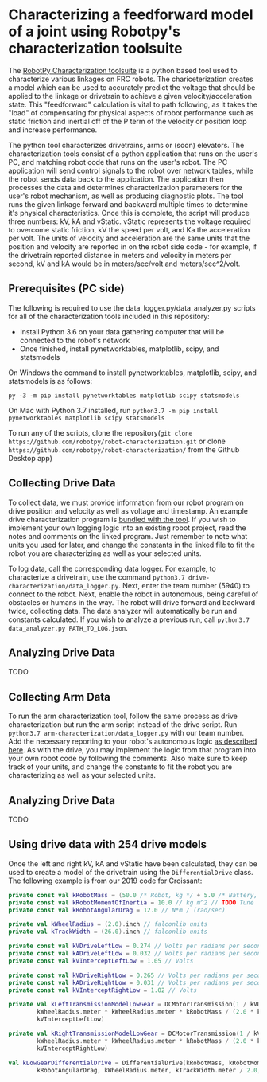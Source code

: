 # Characterizing a feedforward model of a joint using Robotpy's characterization toolsuite

The [RobotPy Characterization toolsuite](https://github.com/robotpy/robot-characterization/) is a python based tool used to characterize various linkages on FRC robots. The chariceterization creates a model which can be used to accurately predict the voltage that should be applied to the linkage or drivetrain to achieve a given velocity/acceleration state. This "feedforward" calculation is vital to path following, as it takes the "load" of compensating for physical aspects of robot performance such as static friction and inertial off of the P term of the velocity or position loop and increase performance.

The python tool characterizes drivetrains, arms or (soon) elevators. The characterization tools consist of a python application that runs on the user's PC, and matching robot code that runs on the user's robot. The PC application will send control signals to the robot over network tables, while the robot sends data back to the application. The application then processes the data and determines characterization parameters for the user's robot mechanism, as well as producing diagnostic plots. The tool runs the given linkage forward and backward multiple times to determine it's physical characteristics. Once this is complete, the script will produce three numbers: kV, kA and vStatic. vStatic represents the voltage required to overcome static friction, kV the speed per volt, and Ka the acceleration per volt. The units of velocity and acceleration are the same units that the position and velocity are reported in on the robot side code - for example, if the drivetrain reported distance in meters and velocity in meters per second, kV and kA would be in meters/sec/volt and meters/sec^2/volt.

## Prerequisites (PC side)

The following is required to use the data_logger.py/data_analyzer.py scripts for all of the characterization tools included in this repository:
- Install Python 3.6 on your data gathering computer that will be connected to the robot's network
- Once finished, install pynetworktables, matplotlib, scipy, and statsmodels

On Windows the command to install pynetworktables, matplotlib, scipy, and statsmodels is as follows:

```py -3 -m pip install pynetworktables matplotlib scipy statsmodels```

On Mac with Python 3.7 installed, run 
```python3.7 -m pip install pynetworktables matplotlib scipy statsmodels```

To run any of the scripts, clone the repository(`git clone https://github.com/robotpy/robot-characterization.git` or clone `https://github.com/robotpy/robot-characterization/` from the Github Desktop app)

## Collecting Drive Data

To collect data, we must provide information from our robot program on drive position and velocity as well as voltage and timestamp. An example drive characterization program is [bundled with the tool](https://github.com/robotpy/robot-characterization/blob/master/drive-characterization/robot-java-talonsrx/src/main/java/dc/Robot.java). If you wish to implement your own logging logic into an existing robot project, read the notes and comments on the linked program. Just remember to note what units you used for later, and change the constants in the linked file to fit the robot you are characterizing as well as your selected units.

To log data, call the corresponding data logger. For example, to characterize a drivetrain, use the command `python3.7 drive-characterization/data_logger.py`. Next, enter the team number (5940) to connect to the robot. Next, enable the robot in autonomous, being careful of obstacles or humans in the way. The robot will drive forward and backward twice, collecting data. The data analyzer will automatically be run and constants calculated. If you wish to analyze a previous run, call `python3.7 data_analyzer.py PATH_TO_LOG.json`. 

## Analyzing Drive Data

TODO

## Collecting Arm Data

To run the arm characterization tool, follow the same process as drive characterization but run the arm script instead of the drive script. Run `python3.7 arm-characterization/data_logger.py` with our team number. Add the necessary reporting to your robot's autonomous logic [as described here](https://github.com/robotpy/robot-characterization/blob/master/arm-characterization/robot-java-talonsrx/src/main/java/dc/Robot.java). As with the drive, you may implement the logic from that program into your own robot code by following the comments. Also make sure to keep track of your units, and change the constants to fit the robot you are characterizing as well as your selected units.

## Analyzing Drive Data

TODO

## Using drive data with 254 drive models

Once the left and right kV, kA and vStatic have been calculated, they can be used to create a model of the drivetrain using the `DifferentialDrive` class. The following example is from our 2019 code for Croissant:

```Kotlin
private const val kRobotMass = (50.0 /* Robot, kg */ + 5.0 /* Battery, kg */ + 2.0 /* Bumpers, kg */).toDouble()
private const val kRobotMomentOfInertia = 10.0 // kg m^2 // TODO Tune
private const val kRobotAngularDrag = 12.0 // N*m / (rad/sec)

private val kWheelRadius = (2.0).inch // falconlib units
private val kTrackWidth = (26.0).inch // falconlib units

private const val kVDriveLeftLow = 0.274 // Volts per radians per second
private const val kADriveLeftLow = 0.032 // Volts per radians per second per second
private const val kVInterceptLeftLow = 1.05 // Volts

private const val kVDriveRightLow = 0.265 // Volts per radians per second
private const val kADriveRightLow = 0.031 // Volts per radians per second per second
private const val kVInterceptRightLow = 1.02 // Volts

private val kLeftTransmissionModelLowGear = DCMotorTransmission(1 / kVDriveLeftLow,
        kWheelRadius.meter * kWheelRadius.meter * kRobotMass / (2.0 * kADriveLeftLow),
        kVInterceptLeftLow)

private val kRightTransmissionModelLowGear = DCMotorTransmission(1 / kVDriveRightLow,
        kWheelRadius.meter * kWheelRadius.meter * kRobotMass / (2.0 * kADriveRightLow),
        kVInterceptRightLow)

val kLowGearDifferentialDrive = DifferentialDrive(kRobotMass, kRobotMomentOfInertia,
        kRobotAngularDrag, kWheelRadius.meter, kTrackWidth.meter / 2.0, kLeftTransmissionModelLowGear, kRightTransmissionModelLowGear)
```
